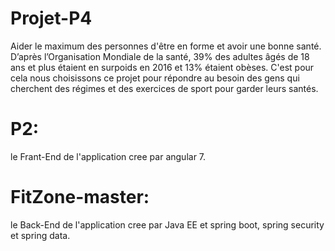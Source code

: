 # Projet-P4
Aider le maximum des personnes d'être en forme et avoir une bonne santé.
D’après l’Organisation Mondiale de la santé, 39% des adultes âgés de 18 ans et plus étaient en surpoids en 2016 et 13% étaient obèses. C'est pour cela nous choisissons ce projet pour répondre au besoin des gens qui cherchent des régimes et des exercices de sport pour garder leurs santés.

# P2:
le Frant-End de l'application cree par angular 7.

# FitZone-master:
le Back-End de l'application cree par Java EE et spring boot, spring security et spring data.
